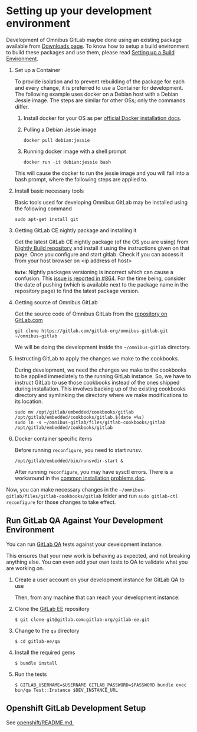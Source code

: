 # Setting up your development environment

Development of Omnibus GitLab maybe done using an existing package available
from [Downloads page](https://about.gitlab.com/install/). To know how to setup
a build environment to build these packages and use them, please read [Setting
up a Build Environment](../build/prepare-build-environment.md).

1. Set up a Container

   To provide isolation and to prevent rebuilding of the package for each and
   every change, it is preferred to use a Container for development. The
   following example uses docker on a Debian host with a Debian Jessie image.
   The steps are similar for other OSs; only the commands differ.
   1. Install docker for your OS as per [official Docker installation docs](https://docs.docker.com/install/).

   1. Pulling a Debian Jessie image

      ```
      docker pull debian:jessie
      ```

   1. Running docker image with a shell prompt

      ```
      docker run -it debian:jessie bash
      ```

    This will cause the docker to run the jessie image and you will fall into a
    bash prompt, where the following steps are applied to.

1. Install basic necessary tools

   Basic tools used for developing Omnibus GitLab may be installed using the
   following command

   ```
   sudo apt-get install git
   ```

1. Getting GitLab CE nightly package and installing it

   Get the latest GitLab CE nightly package (of the OS you are using) from
   [Nightly Build repository](https://packages.gitlab.com/gitlab/nightly-builds)
   and install it using the instructions given on that page. Once you configure
   and start gitlab. Check if you can access it from your host browser on
   \<ip address of host>

   **`Note`**: Nightly packages versioning is incorrect which can cause a
   confusion. This [issue is reported in #864](https://gitlab.com/gitlab-org/omnibus-gitlab/issues/864).
   For the time being, consider the date of pushing (which is available next
   to the package name in the repository page) to find the latest package version.

1. Getting source of Omnibus GitLab

   Get the source code of Omnibus GitLab from the [repository on GitLab.com](https://gitlab.com/gitlab-org/omnibus-gitlab)

   ```
   git clone https://gitlab.com/gitlab-org/omnibus-gitlab.git ~/omnibus-gitlab
   ```

   We will be doing the development inside the `~/omnibus-gitlab` directory.

1. Instructing GitLab to apply the changes we make to the cookbooks.

   During development, we need the changes we make to the cookbooks to be
   applied immediately to the running GitLab instance. So, we have to instruct
   GitLab to use those cookbooks instead of the ones shipped during
   installation. This involves backing up of the existing cookbooks directory
   and symlinking the directory where we make modifications to its location.

   ```
   sudo mv /opt/gitlab/embedded/cookbooks/gitlab /opt/gitlab/embedded/cookbooks/gitlab.$(date +%s)
   sudo ln -s ~/omnibus-gitlab/files/gitlab-cookbooks/gitlab /opt/gitlab/embedded/cookbooks/gitlab
   ```

1. Docker container specific items

   Before running `reconfigure`, you need to start runsv.

   ```
   /opt/gitlab/embedded/bin/runsvdir-start &
   ```

   After running `reconfigure`, you may have sysctl errors. There is a workaround in the [common installation problems doc](../common_installation_problems/README.md#failed-to-modify-kernel-parameters-with-sysctl).

Now, you can make necessary changes in the
`~/omnibus-gitlab/files/gitlab-cookbooks/gitlab` folder and run `sudo gitlab-ctl reconfigure`
for those changes to take effect.

## Run GitLab QA Against Your Development Environment

You can run [GitLab QA](https://gitlab.com/gitlab-org/gitlab-qa) tests against your development instance.

This ensures that your new work is behaving as expected, and not breaking anything else. You can even add your own tests to QA to validate what you are working on.

1. Create a user account on your development instance for GitLab QA to use

   Then, from any machine that can reach your development instance:

1. Clone the [GitLab EE](https://gitlab.com/gitlab-org/gitlab) repository

   ```
   $ git clone git@gitlab.com:gitlab-org/gitlab-ee.git
   ```

1. Change to the `qa` directory

   ```
   $ cd gitlab-ee/qa
   ```

1. Install the required gems

   ```
   $ bundle install
   ```

1. Run the tests

   ```
   $ GITLAB_USERNAME=$USERNAME GITLAB_PASSWORD=$PASSWORD bundle exec bin/qa Test::Instance $DEV_INSTANCE_URL
   ```

## Openshift GitLab Development Setup

See [openshift/README.md.](openshift/README.md)
